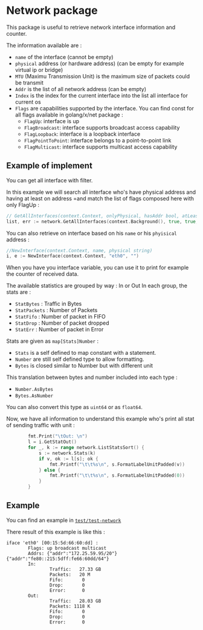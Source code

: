 # Network package
This package is useful to retrieve network interface information and counter.

The information available are : 
- `name` of the interface (cannot be empty)
- `physical` address (or hardware address) (can be empty for example virtual ip or bridge)
- `MTU` (Maximu Transmission Unit) is the maximum size of packets could be transmit
- `Addr` is the list of all network address (can be empty)
- `Index` is the index for the current interface into the list all interface for current os
- `Flags` are capabilities supported by the interface. You can find const for all flags available in golang/x/net package :
  - `FlagUp`:  interface is up
  - `FlagBroadcast`: interface supports broadcast access capability
  - `FlagLoopback`: interface is a loopback interface
  - `FlagPointToPoint`: interface belongs to a point-to-point link
  - `FlagMulticast`: interface supports multicast access capability
 

## Example of implement
You can get all interface with filter. 

In this example we will search all interface who's have physical address and having at least on address =and match the list of flags composed here with only FlagUp :
```go
// GetAllInterfaces(context.Context, onlyPhysical, hasAddr bool, atLeastMTU int, withFlags ...net.Flags)
list, err := network.GetAllInterfaces(context.Background(), true, true, 0, net.FlagUp)
```


You can also retrieve on interface based on his `name` or his `phyisical` address : 
```go
//NewInterface(context.Context, name, physical string)
i, e := NewInterface(context.Context, "eth0", "") 
``` 

When you have you interface variable, you can use it to print for example the counter of received data.

The available statistics are grouped by way : In or Out
In each group, the stats are : 
- `StatBytes` : Traffic in Bytes
- `StatPackets` : Number of Packets
- `StatFifo` : Number of packet in FIFO 
- `StatDrop` : Number of packet dropped
- `StatErr` : Number of packet in Error

Stats are given as `map[Stats]Number` : 
- `Stats` is a self defined to map constant with a statement. 
- `Number` are still self defined type to allow formatting. 
- `Bytes` is closed similar to Number but with different unit 

This translation between bytes and number included into each type : 
- `Number.AsBytes`
- `Bytes.AsNumber`

You can also convert this type as `uint64` or as `float64`.

Now, we have all information to understand this example who's print all stat of sending traffic with unit :     
```go
		fmt.Print("\tOut: \n")
 		l = i.GetStatOut()
 		for _, k := range network.ListStatsSort() {
 			s := network.Stats(k)
 			if v, ok := l[s]; ok {
 				fmt.Printf("\t\t%s\n", s.FormatLabelUnitPadded(v))
 			} else {
 				fmt.Printf("\t\t%s\n", s.FormatLabelUnitPadded(0))
 			}
 		}

```

## Example 
You can find an example in [`test/test-network`](../test/test-network/main.go)

There result of this example is like this : 
```shell
iface 'eth0' [00:15:5d:66:60:dd] :
        Flags: up broadcast multicast
        Addrs: {"addr":"172.25.59.95/20"} {"addr":"fe80::215:5dff:fe66:60dd/64"}
        In:
                Traffic:   27.33 GB
                Packets:   20 M
                Fifo:       0
                Drop:       0
                Error:      0
        Out:
                Traffic:   28.03 GB
                Packets: 1118 K
                Fifo:       0
                Drop:       0
                Error:      0
```

